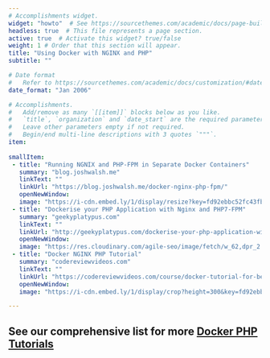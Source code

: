 ```yaml
---
# Accomplishments widget.
widget: "howto"  # See https://sourcethemes.com/academic/docs/page-builder/
headless: true  # This file represents a page section.
active: true  # Activate this widget? true/false
weight: 1 # Order that this section will appear.
title: "Using Docker with NGINX and PHP"
subtitle: ""

# Date format
#   Refer to https://sourcethemes.com/academic/docs/customization/#date-format
date_format: "Jan 2006"

# Accomplishments.
#   Add/remove as many `[[item]]` blocks below as you like.
#   `title`, `organization` and `date_start` are the required parameters.
#   Leave other parameters empty if not required.
#   Begin/end multi-line descriptions with 3 quotes `"""`.
item:
 
smallItem: 
 - title: "Running NGNIX and PHP-FPM in Separate Docker Containers"
   summary: "blog.joshwalsh.me"
   linkText: ""
   linkUrl: "https://blog.joshwalsh.me/docker-nginx-php-fpm/"
   openNewWindow: 
   image: "https://i-cdn.embed.ly/1/display/resize?key=fd92ebbc52fc43fb98f69e50e7893c13&amp;url=https%3A%2F%2Fblog.joshwalsh.me%2Fstatic%2Fceb8e7386bb6a6dabd69bd94ee1a0cef%2Fc15d6%2Fprofile-pic.jpg&amp;width=175"
 - title: "Dockerise your PHP Application with Nginx and PHP7-FPM"
   summary: "geekyplatypus.com"
   linkText: ""
   linkUrl: "http://geekyplatypus.com/dockerise-your-php-application-with-nginx-and-php7-fpm/"
   openNewWindow: 
   image: "https://res.cloudinary.com/agile-seo/image/fetch/w_62,dpr_2.0,d_blank_am8gzx.png/https%3A%2F%2Flogo.clearbit.com%2Fgeekyplatypus.com%3Fsize%3D250"
 - title: "Docker NGINX PHP Tutorial"
   summary: "codereviewvideos.com"
   linkText: ""
   linkUrl: "https://codereviewvideos.com/course/docker-tutorial-for-beginners/video/docker-nginx-php-tutorial"
   openNewWindow: 
   image: "https://i-cdn.embed.ly/1/display/crop?height=300&key=fd92ebbc52fc43fb98f69e50e7893c13&url=https%3A%2F%2Fcodereviewvideos.com%2Fblog%2Fwp-content%2Fuploads%2F2017%2F08%2Fdocker-tutorial.jpg&width=636"

---
```




## See our comprehensive list for more [Docker PHP Tutorials](https://www.aquasec.com/wiki/display/containers/100+best+docker+tutorials)
